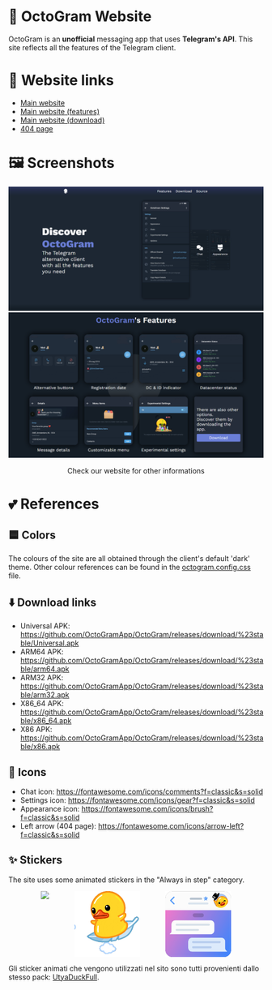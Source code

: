 # 🐙 OctoGram Website
OctoGram is an **unofficial** messaging app that uses **Telegram's API**. This site reflects all the features of the Telegram client.

# 🔗 Website links
* [Main website](https://octogram.site/)
* [Main website (features)](https://octogram.site/#features)
* [Main website (download)](https://octogram.site/#download)
* [404 page](https://octogram.site/404.html)

# 🖼️ Screenshots
![Introduction](assets/readme.images/introduction.png)
![Features](assets/readme.images/features.png)
<p style="text-align: center;">Check our website for other informations</p>

# 💕 References
## 🟦 Colors
The colours of the site are all obtained through the client's default 'dark' theme. Other colour references can be found in the [octogram.config.css](https://github.com/OctoGramApp/Website/blob/main/assets/styles/octogram.config.css) file.
## ⬇️ Download links
* Universal APK: https://github.com/OctoGramApp/OctoGram/releases/download/%23stable/Universal.apk
* ARM64 APK: https://github.com/OctoGramApp/OctoGram/releases/download/%23stable/arm64.apk
* ARM32 APK: https://github.com/OctoGramApp/OctoGram/releases/download/%23stable/arm32.apk
* X86_64 APK: https://github.com/OctoGramApp/OctoGram/releases/download/%23stable/x86_64.apk
* X86 APK: https://github.com/OctoGramApp/OctoGram/releases/download/%23stable/x86.apk
## 🦋 Icons
* Chat icon: https://fontawesome.com/icons/comments?f=classic&s=solid
* Settings icon: https://fontawesome.com/icons/gear?f=classic&s=solid
* Appearance icon: https://fontawesome.com/icons/brush?f=classic&s=solid
* Left arrow (404 page): https://fontawesome.com/icons/arrow-left?f=classic&s=solid
## ✨ Stickers
The site uses some animated stickers in the "Always in step" category.

<div style="display: flex; gap: 50px; justify-content: center;margin-bottom: 10px;">
  <img src="assets/animations/wallpaperAnimation.gif" style="height: 130px">
  <img src="assets/animations/tosCompliantAnimation.gif" style="height: 130px">
  <img src="assets/animations/premiumAnimation.gif" style="height: 130px">
</div>

Gli sticker animati che vengono utilizzati nel sito sono tutti provenienti dallo stesso pack: [UtyaDuckFull](https://t.me/addstickers/UtyaDuckFull).